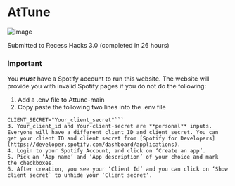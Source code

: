 # AtTune

![image](https://github.com/Pancraes/AtTune/assets/108845209/9a61010e-6341-41d6-94cf-d0ff38687cbc)

Submitted to Recess Hacks 3.0 (completed in 26 hours)

### Important

You ***must*** have a Spotify account to run this website. The website will provide you with invalid Spotify pages if you do not do the following:

1. Add a .env file to Attune-main
2. Copy paste the following two lines into the .env file
```CLIENT_ID="Your_client_id"
CLIENT_SECRET="Your_client_secret"```
3. Your_client_id and Your-client-secret are **personal** inputs. Everyone will have a different client ID and client secret. You can get your client ID and client secret from [Spotify for Developers](https://developer.spotify.com/dashboard/applications).
4. Login to your Spotify Account, and click on ‘Create an app’.
5. Pick an ‘App name’ and ‘App description’ of your choice and mark the checkboxes.
6. After creation, you see your ‘Client Id’ and you can click on ‘Show client secret` to unhide your ’Client secret’.
